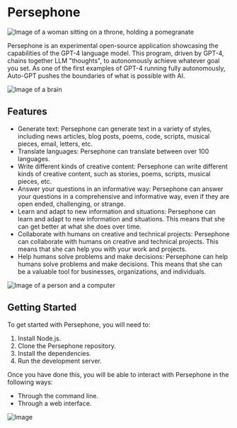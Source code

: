 # Persephone

![Image of a woman sitting on a throne, holding a pomegranate](https://i.imgur.com/5Jzj8dN.jpg)

Persephone is an experimental open-source application showcasing the capabilities of the GPT-4 language model. This program, driven by GPT-4, chains together LLM "thoughts", to autonomously achieve whatever goal you set. As one of the first examples of GPT-4 running fully autonomously, Auto-GPT pushes the boundaries of what is possible with AI.

![Image of a brain](https://i.imgur.com/2v3JZ7K.jpg)

## Features

- Generate text: Persephone can generate text in a variety of styles, including news articles, blog posts, poems, code, scripts, musical pieces, email, letters, etc.
- Translate languages: Persephone can translate between over 100 languages.
- Write different kinds of creative content: Persephone can write different kinds of creative content, such as stories, poems, scripts, musical pieces, etc.
- Answer your questions in an informative way: Persephone can answer your questions in a comprehensive and informative way, even if they are open ended, challenging, or strange.
- Learn and adapt to new information and situations: Persephone can learn and adapt to new information and situations. This means that she can get better at what she does over time.
- Collaborate with humans on creative and technical projects: Persephone can collaborate with humans on creative and technical projects. This means that she can help you with your work and projects.
- Help humans solve problems and make decisions: Persephone can help humans solve problems and make decisions. This means that she can be a valuable tool for businesses, organizations, and individuals.

![Image of a person and a computer](https://i.imgur.com/9gQJQ1S.jpg)

## Getting Started

To get started with Persephone, you will need to:

1. Install Node.js.
2. Clone the Persephone repository.
3. Install the dependencies.
4. Run the development server.

Once you have done this, you will be able to interact with Persephone in the following ways:

- Through the command line.
- Through a web interface.

![Image](https://i.imgur.com/7yZl6tR.png)
